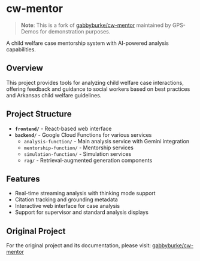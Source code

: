 # cw-mentor

> **Note**: This is a fork of [gabbyburke/cw-mentor](https://github.com/gabbyburke/cw-mentor) maintained by GPS-Demos for demonstration purposes.

A child welfare case mentorship system with AI-powered analysis capabilities.

## Overview

This project provides tools for analyzing child welfare case interactions, offering feedback and guidance to social workers based on best practices and Arkansas child welfare guidelines.

## Project Structure

- **`frontend/`** - React-based web interface
- **`backend/`** - Google Cloud Functions for various services
  - `analysis-function/` - Main analysis service with Gemini integration
  - `mentorship-function/` - Mentorship services
  - `simulation-function/` - Simulation services
  - `rag/` - Retrieval-augmented generation components

## Features

- Real-time streaming analysis with thinking mode support
- Citation tracking and grounding metadata
- Interactive web interface for case analysis
- Support for supervisor and standard analysis displays

## Original Project

For the original project and its documentation, please visit: [gabbyburke/cw-mentor](https://github.com/gabbyburke/cw-mentor)
